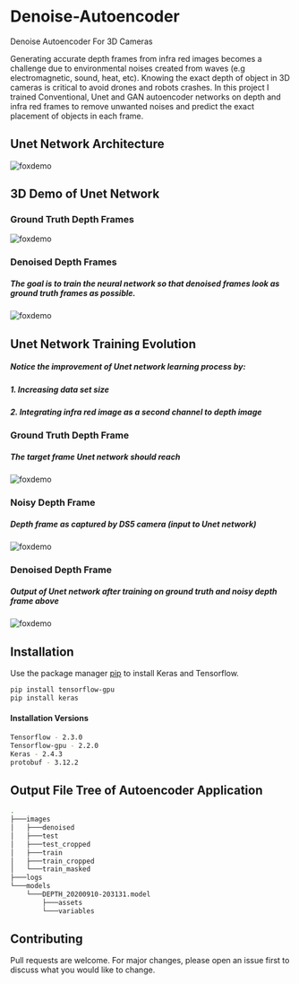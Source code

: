 # Denoise-Autoencoder
Denoise Autoencoder For 3D Cameras

Generating accurate depth frames from infra red images becomes a challenge due to environmental noises created from waves (e.g electromagnetic, sound, heat, etc).
Knowing the exact depth of object in 3D cameras is critical to avoid drones and robots crashes.
In this project I trained Conventional, Unet and GAN autoencoder networks on depth and infra red frames to remove unwanted noises and predict the exact placement of objects in each frame.


## Unet Network Architecture

![foxdemo](https://github.com/nohayassin/RealSense-ML/blob/master/images/u-net-architecture.png)




## 3D Demo of Unet Network

### Ground Truth Depth Frames

![foxdemo](https://github.com/nohayassin/RealSense-ML/blob/master/GAN/3D%20pure-%20100%20epochs%20-%20strides%20200%20-%20erosion%202%20-%20Binary%20-%20NO%20IR.gif)

### Denoised Depth Frames
##### The goal is to train the neural network so that denoised frames look as ground truth frames as possible.
![foxdemo](https://github.com/nohayassin/RealSense-ML/blob/master/GAN/3D%20denoised-%20100%20epochs%20-%20strides%20200%20-%20erosion%202%20-%20Binary%20-%20NO%20IR.gif)


## Unet Network Training Evolution 
##### Notice the improvement of Unet network learning process by:
##### 1. Increasing data set size 
##### 2. Integrating infra red image as a second channel to depth image

### Ground Truth Depth Frame
##### The target frame Unet network should reach
![foxdemo](https://github.com/nohayassin/RealSense-ML/blob/master/images/GT-3D.PNG)

### Noisy Depth Frame
##### Depth frame as captured by DS5 camera (input to Unet network)
![foxdemo](https://github.com/nohayassin/RealSense-ML/blob/master/images/noisy-3D.PNG)

### Denoised Depth Frame
##### Output of Unet network after training on ground truth and noisy depth frame above
![foxdemo](https://github.com/nohayassin/RealSense-ML/blob/master/images/Unet%20Evolution.gif)


## Installation

Use the package manager [pip](https://pip.pypa.io/en/stable/) to install Keras and Tensorflow.

```bash
pip install tensorflow-gpu
pip install keras
```
#### Installation Versions
```bash
Tensorflow - 2.3.0 
Tensorflow-gpu - 2.2.0
Keras - 2.4.3
protobuf - 3.12.2
```



## Output File Tree of Autoencoder Application 
```bash
.
├───images
│   ├───denoised
│   ├───test
│   ├───test_cropped
│   ├───train
│   ├───train_cropped
│   └───train_masked
├───logs
└───models
    └───DEPTH_20200910-203131.model
        ├───assets
        └───variables
```



## Contributing
Pull requests are welcome. For major changes, please open an issue first to discuss what you would like to change.
